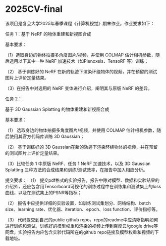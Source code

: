 # 2025CV-final
该项目是复旦大学2025年春季课程《计算机视觉》期末作业，作业要求如下：

任务 1：基于 NeRF 的物体重建和新视图合成

基本要求：

（1）选取身边的物体拍摄多角度图片/视频，并使用 COLMAP 估计相机参数，随后选用以下其中一种 NeRF 加速技术（如Plenoxels、TensoRF 等）训练；

（2） 基于训练好的 NeRF 在新的轨迹下渲染环绕物体的视频，并在预留的测试图片上评价定量结果。

（3）在报告中对选用的 NeRF 变体进行介绍，阐明其与原版 NeRF 的差异。

 

任务 2：

基于 3D Gaussian Splatting 的物体重建和新视图合成

基本要求：

（1） 选取身边的物体拍摄多角度图片/视频，并使用 COLMAP 估计相机参数，随后使用其官方代码库训练 3D Gaussian；

（2） 基于训练好的 3D Gaussian在新的轨迹下渲染环绕物体的视频，并在预留的测试图片上评价定量结果。

（3）比较任务 1 中原版 NeRF、任务 1 NeRF 加速技术，以及 3D Gaussian Splatting 三种方法的合成结果和训练/测试效率，在报告中加入相应分析。

 

提交要求：
（1） 提交pdf格式的实验报告，报告中除对模型、数据和实验结果的介绍外，还应包含用Tensorboard可视化的训练过程中在训练集和测试集上的loss曲线，以及在测试集上的PSNR等指标；

（2） 报告中应提供详细的实验设置，如训练测试集划分、网络结构、batch size、learning rate、优化器、iteration、epoch、loss function、评价指标等。

（3） 代码提交到自己的public github repo，repo的readme中应清晰指明如何进行训练和测试，训练好的模型权重和渲染的视频上传到百度云/google drive等网盘，实验报告内应包含实验代码所在的github repo链接及模型权重和视频的下载地址。
